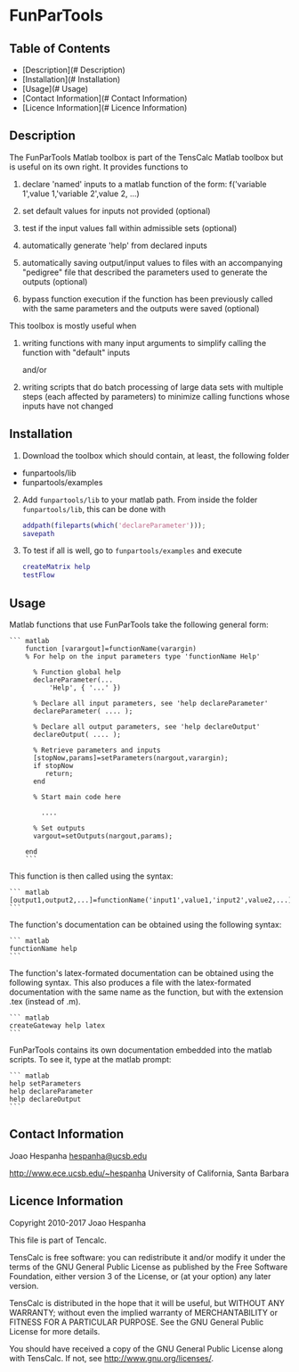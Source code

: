 # FunParTools

## Table of Contents

* [Description](# Description)
* [Installation](# Installation)
* [Usage](# Usage)
* [Contact Information](# Contact Information)
* [Licence Information](# Licence Information)

## Description

The FunParTools Matlab toolbox is part of the TensCalc Matlab toolbox
but is useful on its own right. It provides functions to

1. declare 'named' inputs to a matlab function of the form:
	f('variable 1',value 1,'variable 2',value 2, ...)

2. set default values for inputs not provided (optional)

3. test if the input values fall within admissible sets (optional)

4. automatically generate 'help' from declared inputs

5. automatically saving output/input values to files with an
   accompanying "pedigree" file that described the parameters used to
   generate the outputs (optional)

6. bypass function execution if the function has been previously
   called with the same parameters and the outputs were saved (optional)

This toolbox is mostly useful when 

1. writing functions with many input arguments to simplify calling the
   function with "default" inputs
   
	and/or

2. writing scripts that do batch processing of large data sets with
   multiple steps (each affected by parameters) to minimize calling
   functions whose inputs have not changed

## Installation

1. Download the toolbox which should contain, at least, the following folder

  * funpartools/lib
  * funpartools/examples

2. Add `funpartools/lib` to your matlab path. 
   From inside the folder `funpartools/lib`, this can be done with

	``` matlab
	addpath(fileparts(which('declareParameter')));
	savepath
	```

3. To test if all is well, go to `funpartools/examples` and execute

	``` matlab
	createMatrix help
	testFlow
	```
	
## Usage

Matlab functions that use FunParTools take the following general form:

	``` matlab
        function [varargout]=functionName(varargin)
        % For help on the input parameters type 'functionName Help'
    
          % Function global help
          declareParameter(...
              'Help', { '...' })
    
          % Declare all input parameters, see 'help declareParameter'
          declareParameter( .... );
    
          % Declare all output parameters, see 'help declareOutput'
          declareOutput( .... );
    
          % Retrieve parameters and inputs
          [stopNow,params]=setParameters(nargout,varargin);
          if stopNow
             return;
          end
    
          % Start main code here
    
            ....
    
          % Set outputs
          vargout=setOutputs(nargout,params);
    
        end
        ```

This function is then called using the syntax:

    ``` matlab
    [output1,output2,...]=functionName('input1',value1,'input2',value2,...);
    ```

The function's documentation can be obtained using the following syntax:

    ``` matlab
    functionName help
    ```

The function's latex-formated documentation can be obtained using the
following syntax. This also produces a file with the latex-formated
documentation with the same name as the function, but with the
extension .tex (instead of .m).

    ``` matlab
    createGateway help latex
    ```

FunParTools contains its own documentation embedded into the matlab
scripts. To see it, type at the matlab prompt:

    ``` matlab
    help setParameters
    help declareParameter
    help declareOutput
    ```

## Contact Information

Joao Hespanha
hespanha@ucsb.edu

http://www.ece.ucsb.edu/~hespanha
University of California, Santa Barbara
	
## Licence Information

Copyright 2010-2017 Joao Hespanha

This file is part of Tencalc.

TensCalc is free software: you can redistribute it and/or modify it
under the terms of the GNU General Public License as published by the
Free Software Foundation, either version 3 of the License, or (at your
option) any later version.

TensCalc is distributed in the hope that it will be useful, but
WITHOUT ANY WARRANTY; without even the implied warranty of
MERCHANTABILITY or FITNESS FOR A PARTICULAR PURPOSE.  See the GNU
General Public License for more details.

You should have received a copy of the GNU General Public License
along with TensCalc.  If not, see <http://www.gnu.org/licenses/>.

